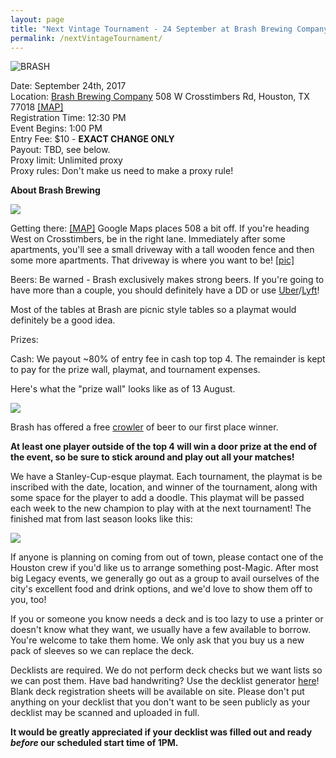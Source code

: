 ```yaml
---
layout: page
title: "Next Vintage Tournament - 24 September at Brash Brewing Company"
permalink: /nextVintageTournament/
---
```


![BRASH](https://images.lonestarlhurgoyfs.com/brash/brashman_with_cards.jpg)


Date: September 24th, 2017  
Location: [Brash Brewing Company](https://www.facebook.com/Brash-brewing-company-229796680431006/)  508 W Crosstimbers Rd, Houston, TX 77018 [[MAP]](https://goo.gl/maps/JbUmv9nZm1B2)  
Registration Time: 12:30 PM  
Event Begins: 1:00 PM  
Entry Fee: $10 - **EXACT CHANGE ONLY**  
Payout: TBD, see below.  
Proxy limit: Unlimited proxy  
Proxy rules: Don't make us need to make a proxy rule!  

**About Brash Brewing**

![](https://images.lonestarlhurgoyfs.com/brash/logo.png)

Getting there: [[MAP]](https://goo.gl/maps/JbUmv9nZm1B2) Google Maps places 508 a bit off. If you're heading West on Crosstimbers, be in the right lane. Immediately after some apartments, you'll see a small driveway with a tall wooden fence and then some more apartments. That driveway is where you want to be! [[pic]](https://images.lonestarlhurgoyfs.com/brash/map.png)

Beers: Be warned - Brash exclusively makes strong beers. If you're going to have more than a couple, you should definitely have a DD or use [Uber](https://uber.com/invite/xpd86)/[Lyft](https://lyft.com/ici/SAM51400)!

Most of the tables at Brash are picnic style tables so a playmat would definitely be a good idea.

Prizes:

Cash: We payout ~80% of entry fee in cash top top 4. The remainder is kept to pay for the prize wall, playmat, and tournament expenses.

Here's what the "prize wall" looks like as of 13 August.

![](https://images.lonestarlhurgoyfs.com/prize_pool_5Aug2017.jpg)

Brash has offered a free [crowler](http://www.bonappetit.com/drinks/beer/article/what-is-a-crowler-beer) of beer to our first place winner.

**At least one player outside of the top 4 will win a door prize at the end of the event, so be sure to stick around and play out all your matches!**

We have a Stanley-Cup-esque playmat. Each tournament, the playmat is be inscribed with the date, location, and winner of the tournament, along with some space for the player to add a doodle. This playmat will be passed each week to the new champion to play with at the next tournament! The finished mat from last season looks like this:

![](https://images.lonestarlhurgoyfs.com/s1_playmat.jpg)

If anyone is planning on coming from out of town, please contact one of the Houston crew if you'd like us to arrange something post-Magic. After most big Legacy events, we generally go out as a group to avail ourselves of the city's excellent food and drink options, and we'd love to show them off to you, too!

If you or someone you know needs a deck and is too lazy to use a printer or doesn't know what they want, we usually have a few available to borrow. You're welcome to take them home. We only ask that you buy us a new pack of sleeves so we can replace the deck.

Decklists are required. We do not perform deck checks but we want lists so we can post them. Have bad handwriting? Use the decklist generator [here](https://decklist.org)! Blank deck registration sheets will be available on site. Please don't put anything on your decklist that you don't want to be seen publicly as your decklist may be scanned and uploaded in full.

**It would be greatly appreciated if your decklist was filled out and ready *before* our scheduled start time of 1PM.**
